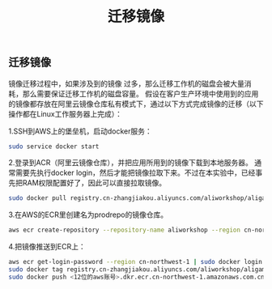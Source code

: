 ﻿---
title: "迁移镜像"
chapter: false
weight: 93
---

## 迁移镜像
镜像迁移过程中，如果涉及到的镜像 过多，那么迁移工作机的磁盘会被大量消耗，那么需要保证迁移工作机的磁盘容量。
假设在客户生产环境中使用到的应用的镜像都存放在阿里云镜像仓库私有模式下，通过以下方式完成镜像的迁移（以下操作都在Linux工作服务器上完成）：

1.SSH到AWS上的堡垒机，启动docker服务：
```bash
sudo service docker start
```

2.登录到ACR（阿里云镜像仓库），并把应用所用到的镜像下载到本地服务器。
通常需要先执行docker login，然后才能把镜像拉取下来。不过在本实验中，已经事先把RAM权限配置好了，因此可以直接拉取镜像。
```bash
sudo docker pull registry.cn-zhangjiakou.aliyuncs.com/aliworkshop/aligame:2048-game
```

3.在AWS的ECR里创建名为prodrepo的镜像仓库。
```bash
aws ecr create-repository --repository-name aliworkshop --region cn-northwest-1
```

4.把镜像推送到ECR上：
```bash
aws ecr get-login-password --region cn-northwest-1 | sudo docker login --username AWS --password-stdin <12位的aws账号>.dkr.ecr.cn-northwest-1.amazonaws.com.cn
sudo docker tag registry.cn-zhangjiakou.aliyuncs.com/aliworkshop/aligame:2048-game <12位的aws账号>.dkr.ecr.cn-northwest-1.amazonaws.com.cn/aliworkshop:2048-game
sudo docker push <12位的aws账号>.dkr.ecr.cn-northwest-1.amazonaws.com.cn/aliworkshop:2048-game
```

